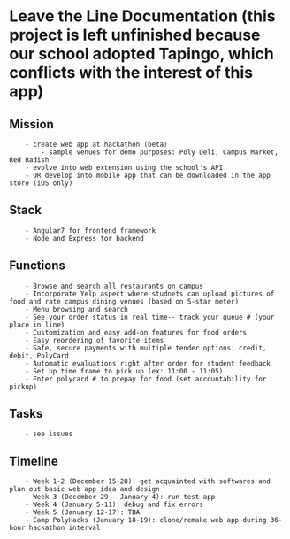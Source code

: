 # Leave the Line Documentation (this project is left unfinished because our school adopted Tapingo, which conflicts with the interest of this app)
## Mission
        - create web app at hackathon (beta)
            - sample venues for demo purposes: Poly Deli, Campus Market, Red Radish
        - evolve into web extension using the school's API
        - OR develop into mobile app that can be downloaded in the app store (iOS only)
        
## Stack
        - Angular7 for frontend framework
        - Node and Express for backend 

## Functions
        - Browse and search all restaurants on campus
        - Incorporate Yelp aspect where studnets can upload pictures of food and rate campus dining venues (based on 5-star meter)
        - Menu browsing and search
        - See your order status in real time-- track your queue # (your place in line)
        - Customization and easy add-on features for food orders
        - Easy reordering of favorite items
        - Safe, secure payments with multiple tender options: credit, debit, PolyCard
        - Automatic evaluations right after order for student feedback
        - Set up time frame to pick up (ex: 11:00 - 11:05)
        - Enter polycard # to prepay for food (set accountability for pickup)
    
## Tasks
        - see issues
            
## Timeline
        - Week 1-2 (December 15-28): get acquainted with softwares and plan out basic web app idea and design
        - Week 3 (December 29 - January 4): run test app
        - Week 4 (January 5-11): debug and fix errors
        - Week 5 (January 12-17): TBA
        - Camp PolyHacks (January 18-19): clone/remake web app during 36-hour hackathon interval
